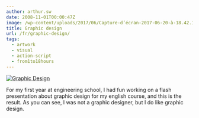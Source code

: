 ```yaml
---
author: arthur.sw
date: 2008-11-01T00:00:47Z
image: /wp-content/uploads/2017/06/Capture-d’écran-2017-06-20-à-18.42.18-thumb.png
title: Graphic design
url: /fr/graphic-design/
tags:
  - artwork
  - visual
  - action-script
  - from1to18hours
---
```


[![Graphic Design](/wp-content/uploads/2017/06/Capture-d’écran-2017-06-20-à-18.42.18.png)](http://arthurmasson.xyz/old/GraphicDesign.html)

For my first year at engineering school, I had fun working on a flash presentation about graphic design for my english course, and this is the result. As you can see, I was not a graphic designer, but I do like graphic design.